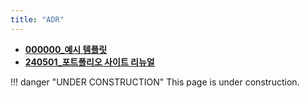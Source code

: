 ```yaml
---
title: "ADR"
---
```


<div class="grid cards" markdown>

-   [__000000_예시 템플릿__](./docs/000000_template.md)
-   [__240501_포트폴리오 사이트 리뉴얼__](./docs/240501.md)

</div>

!!! danger "UNDER CONSTRUCTION"
    This page is under construction.